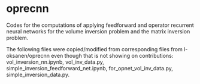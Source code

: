 # oprecnn
Codes for the computations of applying feedforward and operator recurrent neural networks for the volume inversion problem and the matrix inversion problem. 

The following files were copied/modified from corresponding files from l-oksanen/oprecnn even though that is not showing on contributions:
vol_inversion_nn.ipynb, vol_inv_data.py, simple_inversion_feedforward_net.ipynb, for_opnet_vol_inv_data.py, simple_inversion_data.py.
